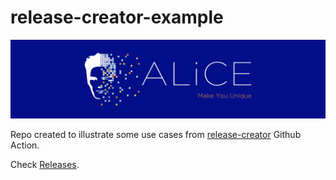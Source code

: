 # release-creator-example
<img src="https://github.com/alice-biometrics/custom-emojis/blob/master/images/alice_header.png" width=auto>

Repo created to illustrate some use cases from [release-creator](https://github.com/alice-biometrics/release-creator) Github Action.

Check [Releases](https://github.com/alice-biometrics/release-creator-example/releases).
